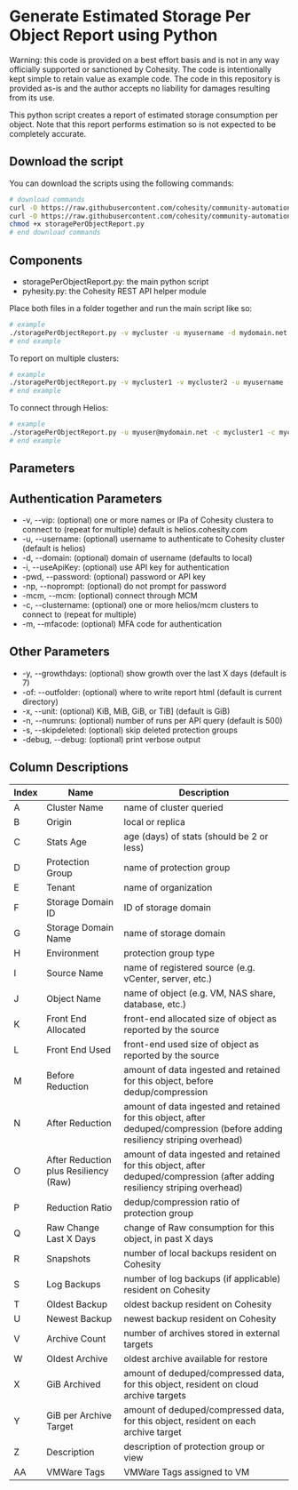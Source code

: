 # Generate Estimated Storage Per Object Report using Python

Warning: this code is provided on a best effort basis and is not in any way officially supported or sanctioned by Cohesity. The code is intentionally kept simple to retain value as example code. The code in this repository is provided as-is and the author accepts no liability for damages resulting from its use.

This python script creates a report of estimated storage consumption per object. Note that this report performs estimation so is not expected to be completely accurate.

## Download the script

You can download the scripts using the following commands:

```bash
# download commands
curl -O https://raw.githubusercontent.com/cohesity/community-automation-samples/main/reports/python/storagePerObjectReport/storagePerObjectReport.py
curl -O https://raw.githubusercontent.com/cohesity/community-automation-samples/main/python/pyhesity.py
chmod +x storagePerObjectReport.py
# end download commands
```

## Components

* storagePerObjectReport.py: the main python script
* pyhesity.py: the Cohesity REST API helper module

Place both files in a folder together and run the main script like so:

```bash
# example
./storagePerObjectReport.py -v mycluster -u myusername -d mydomain.net
# end example
```

To report on multiple clusters:

```bash
# example
./storagePerObjectReport.py -v mycluster1 -v mycluster2 -u myusername -d mydomain.net
# end example
```

To connect through Helios:

```bash
# example
./storagePerObjectReport.py -u myuser@mydomain.net -c mycluster1 -c mycluster2
# end example
```

## Parameters

## Authentication Parameters

* -v, --vip: (optional) one or more names or IPa of Cohesity clustera to connect to (repeat for multiple) default is helios.cohesity.com
* -u, --username: (optional) username to authenticate to Cohesity cluster (default is helios)
* -d, --domain: (optional) domain of username (defaults to local)
* -i, --useApiKey: (optional) use API key for authentication
* -pwd, --password: (optional) password or API key
* -np, --noprompt: (optional) do not prompt for password
* -mcm, --mcm: (optional) connect through MCM
* -c, --clustername: (optional) one or more helios/mcm clusters to connect to (repeat for multiple)
* -m, --mfacode: (optional) MFA code for authentication

## Other Parameters

* -y, --growthdays: (optional) show growth over the last X days (default is 7)
* -of: --outfolder: (optional) where to write report html (default is current directory)
* -x, --unit: (optional) KiB, MiB, GiB, or TiB] (default is GiB)
* -n, --numruns: (optional) number of runs per API query (default is 500)
* -s, --skipdeleted: (optional) skip deleted protection groups
* -debug, --debug: (optional) print verbose output

## Column Descriptions

Index | Name | Description
--- | --- | ---
A | Cluster Name | name of cluster queried
B | Origin | local or replica
C | Stats Age | age (days) of stats (should be 2 or less)
D | Protection Group | name of protection group
E | Tenant | name of organization
F | Storage Domain ID | ID of storage domain
G | Storage Domain Name | name of storage domain
H | Environment | protection group type
I | Source Name | name of registered source (e.g. vCenter, server, etc.)
J | Object Name | name of object (e.g. VM, NAS share, database, etc.)
K | Front End Allocated | front-end allocated size of object as reported by the source
L | Front End Used | front-end used size of object as reported by the source
M | Before Reduction | amount of data ingested and retained for this object, before dedup/compression
N | After Reduction | amount of data ingested and retained for this object, after deduped/compression (before adding resiliency striping overhead)
O | After Reduction plus Resiliency (Raw) | amount of data ingested and retained for this object, after deduped/compression (after adding resiliency striping overhead)
P | Reduction Ratio | dedup/compression ratio of protection group
Q | Raw Change Last X Days | change of Raw consumption for this object, in past X days
R | Snapshots | number of local backups resident on Cohesity
S | Log Backups | number of log backups (if applicable) resident on Cohesity
T | Oldest Backup | oldest backup resident on Cohesity
U | Newest Backup | newest backup resident on Cohesity
V | Archive Count | number of archives stored in external targets
W | Oldest Archive | oldest archive available for restore
X | GiB Archived | amount of deduped/compressed data, for this object, resident on cloud archive targets
Y | GiB per Archive Target | amount of deduped/compressed data, for this object, resident on each archive target
Z | Description | description of protection group or view
AA | VMWare Tags | VMWare Tags assigned to VM
